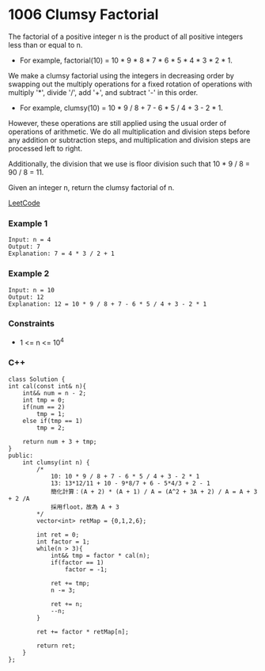 # 1006 Clumsy Factorial

The factorial of a positive integer n is the product of all positive integers less than or equal to n.

* For example, factorial(10) = 10 * 9 * 8 * 7 * 6 * 5 * 4 * 3 * 2 * 1.

We make a clumsy factorial using the integers in decreasing order by swapping out the multiply operations for a fixed rotation of operations with multiply '*', divide '/', add '+', and subtract '-' in this order.

* For example, clumsy(10) = 10 * 9 / 8 + 7 - 6 * 5 / 4 + 3 - 2 * 1.

However, these operations are still applied using the usual order of operations of arithmetic. We do all multiplication and division steps before any addition or subtraction steps, and multiplication and division steps are processed left to right.

Additionally, the division that we use is floor division such that 10 * 9 / 8 = 90 / 8 = 11.

Given an integer n, return the clumsy factorial of n.

[LeetCode](hhttps://leetcode.cn/problems/clumsy-factorial/)


### Example 1

```
Input: n = 4
Output: 7
Explanation: 7 = 4 * 3 / 2 + 1
```

### Example 2

```
Input: n = 10
Output: 12
Explanation: 12 = 10 * 9 / 8 + 7 - 6 * 5 / 4 + 3 - 2 * 1
```

### Constraints

* 1 <= n <= 10<sup>4</sup>

### C++ 

```
class Solution {
int cal(const int& n){
    int&& num = n - 2;
    int tmp = 0;
    if(num == 2)
        tmp = 1;
    else if(tmp == 1)
        tmp = 2;

    return num + 3 + tmp;
}
public:
    int clumsy(int n) {
        /*
            10: 10 * 9 / 8 + 7 - 6 * 5 / 4 + 3 - 2 * 1
            13: 13*12/11 + 10 - 9*8/7 + 6 - 5*4/3 + 2 - 1
            簡化計算：(A + 2) * (A + 1) / A = (A^2 + 3A + 2) / A = A + 3 + 2 /A
            採用floot，故為 A + 3               
        */
        vector<int> retMap = {0,1,2,6};

        int ret = 0;
        int factor = 1;
        while(n > 3){
            int&& tmp = factor * cal(n);
            if(factor == 1)
                factor = -1;

            ret += tmp;
            n -= 3;
            
            ret += n;
            --n;
        }               

        ret += factor * retMap[n];

        return ret;
    }
};
```